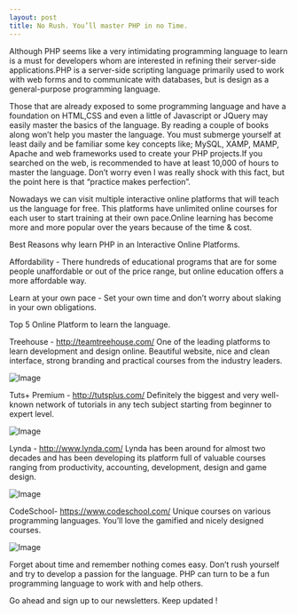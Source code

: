 ```yaml
---
layout: post
title: No Rush. You’ll master PHP in no Time.
---
```


Although PHP seems like a very intimidating programming language to learn is a must for developers whom are interested in 
refining their server-side applications.PHP is a server-side scripting language primarily used 
to work with web forms and to communicate with databases, but is design as a general-purpose programming language.

Those that are already exposed to some programming language and have a foundation on HTML,CSS and even a little of Javascript
or JQuery may easily master the basics of the language. By reading a couple of books along won’t help you master the language. 
You must submerge yourself at least daily and be familiar some key concepts like; MySQL, XAMP, MAMP, Apache and web frameworks 
used to create your PHP projects.If you searched on the web, is recommended to have at least 10,000 of hours to master the
language. Don’t worry even I was really shock with this fact, but the point here is that “practice makes perfection”.

Nowadays we can visit multiple interactive online platforms that will teach us the language for free. This platforms have 
unlimited online courses for each user to start training at their own pace.Online learning has become more and more popular
over the years because of the time & cost.

Best Reasons why learn PHP in an Interactive Online Platforms.

Affordability - There hundreds of educational programs that are for some people unaffordable or out of the price range,
but online education offers a more affordable way.

Learn at your own pace - Set your own time and don’t worry about slaking in your own obligations.

Top 5 Online Platform to learn the language.


Treehouse - http://teamtreehouse.com/
One of the leading platforms to learn development and design online. Beautiful website, nice and clean interface,
strong branding and practical courses from the industry leaders.

![Image](https://farm9.staticflickr.com/8689/16877687111_2870cce352_c.jpg)

Tuts+ Premium - http://tutsplus.com/
Definitely the biggest and very well-known network of tutorials in any tech subject starting from beginner to expert level.

![Image](https://farm9.staticflickr.com/8739/16852816116_d46554fa9c_c.jpg)

Lynda - http://www.lynda.com/
Lynda has been around for almost two decades and has been developing its platform full of valuable courses ranging 
from productivity, accounting, development, design and game design.

![Image](https://farm9.staticflickr.com/8712/16877689031_3e24b016fe_c.jpg)


CodeSchool- https://www.codeschool.com/
Unique courses on various programming languages. You’ll love the gamified and nicely designed courses.

![Image](https://farm8.staticflickr.com/7592/16692575429_6bd8ec57b6_c.jpg)


Forget about time and remember nothing comes easy. Don’t rush yourself and try to develop a passion for the language.
PHP can turn to be a fun programming language to work with and help others.


Go ahead and sign up to our newsletters. Keep updated !

